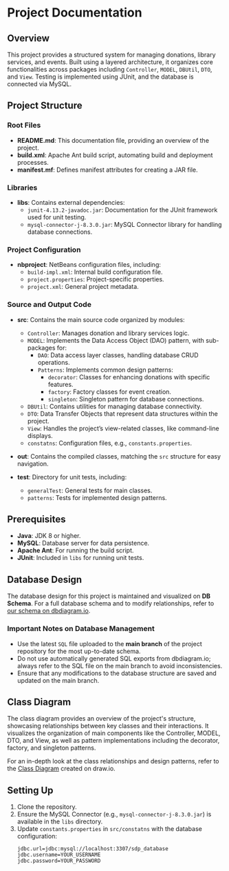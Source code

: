 # Project Documentation

## Overview

This project provides a structured system for managing donations, library services, and events. Built using a layered architecture, it organizes core functionalities across packages including `Controller`, `MODEL`, `DBUtil`, `DTO`, and `View`. Testing is implemented using JUnit, and the database is connected via MySQL.

## Project Structure

### Root Files

- **README.md**: This documentation file, providing an overview of the project.
- **build.xml**: Apache Ant build script, automating build and deployment processes.
- **manifest.mf**: Defines manifest attributes for creating a JAR file.

### Libraries

- **libs**: Contains external dependencies:
  - `junit-4.13.2-javadoc.jar`: Documentation for the JUnit framework used for unit testing.
  - `mysql-connector-j-8.3.0.jar`: MySQL Connector library for handling database connections.

### Project Configuration

- **nbproject**: NetBeans configuration files, including:
  - `build-impl.xml`: Internal build configuration file.
  - `project.properties`: Project-specific properties.
  - `project.xml`: General project metadata.

### Source and Output Code

- **src**: Contains the main source code organized by modules:
  - `Controller`: Manages donation and library services logic.
  - `MODEL`: Implements the Data Access Object (DAO) pattern, with sub-packages for:
    - `DAO`: Data access layer classes, handling database CRUD operations.
    - `Patterns`: Implements common design patterns:
      - `decorator`: Classes for enhancing donations with specific features.
      - `factory`: Factory classes for event creation.
      - `singleton`: Singleton pattern for database connections.
  - `DBUtil`: Contains utilities for managing database connectivity.
  - `DTO`: Data Transfer Objects that represent data structures within the project.
  - `View`: Handles the project’s view-related classes, like command-line displays.
  - `constatns`: Configuration files, e.g., `constants.properties`.

- **out**: Contains the compiled classes, matching the `src` structure for easy navigation.

- **test**: Directory for unit tests, including:
  - `generalTest`: General tests for main classes.
  - `patterns`: Tests for implemented design patterns.

## Prerequisites

- **Java**: JDK 8 or higher.
- **MySQL**: Database server for data persistence.
- **Apache Ant**: For running the build script.
- **JUnit**: Included in `libs` for running unit tests.

## Database Design

The database design for this project is maintained and visualized on **DB Schema**. For a full database schema and to modify relationships, refer to [our schema on dbdiagram.io](https://dbdiagram.io/d/test-671eed8497a66db9a37220e7).

### Important Notes on Database Management

- Use the latest `SQL` file uploaded to the **main branch** of the project repository for the most up-to-date schema.
- Do not use automatically generated SQL exports from dbdiagram.io; always refer to the SQL file on the main branch to avoid inconsistencies.
- Ensure that any modifications to the database structure are saved and updated on the main branch.

## Class Diagram

The class diagram provides an overview of the project's structure, showcasing relationships between key classes and their interactions. It visualizes the organization of main components like the Controller, MODEL, DTO, and View, as well as pattern implementations including the decorator, factory, and singleton patterns.

For an in-depth look at the class relationships and design patterns, refer to the [Class Diagram](https://drive.google.com/file/d/1SmaayLcL1YryKVxJIyVVX8IXUhoKoSBU/view?usp=sharing)   created on draw.io.
## Setting Up

1. Clone the repository.
2. Ensure the MySQL Connector (e.g., `mysql-connector-j-8.3.0.jar`) is available in the `libs` directory.
3. Update `constants.properties` in `src/constatns` with the database configuration:
   ```properties
   jdbc.url=jdbc:mysql://localhost:3307/sdp_database
   jdbc.username=YOUR_USERNAME
   jdbc.password=YOUR_PASSWORD
